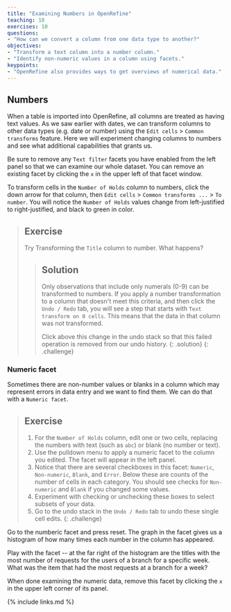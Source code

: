 ```yaml
---
title: "Examining Numbers in OpenRefine"
teaching: 10
exercises: 10
questions:
- "How can we convert a column from one data type to another?"
objectives:
- "Transform a text column into a number column."
- "Identify non-numeric values in a column using facets."
keypoints:
- "OpenRefine also provides ways to get overviews of numerical data."
---
```


## Numbers

When a table is imported into OpenRefine, all columns are treated as having text values.
As we saw earlier with dates, we can transform columns to other data types
(e.g. date or number) using the `Edit cells` > `Common transforms` feature.
Here we will experiment changing columns to numbers and see what additional
capabilities that grants us.

Be sure to remove any `Text filter` facets you have enabled from the left panel
so that we can examine our whole dataset. You can remove an existing facet
by clicking the `x` in the upper left of that facet window.

To transform cells in the `Number of Holds` column to numbers, click the down
arrow for that column, then `Edit cells` > `Common transforms ...` > `To number`.
You will notice the `Number of Holds` values change from left-justified to right-justified,
and black to green in color.

> ## Exercise
>
> Try Transforming the `Title` column to number. What happens?
>
> > ## Solution
> >
> > Only observations that include only numerals (0-9) can be transformed to numbers.
> > If you apply a number transformation to
> > a column that doesn't meet this criteria, and then click the `Undo / Redo` tab,
> > you will see a step that starts with
> > `Text transform on 0 cells`. This means that the data in that column was not transformed.
> >
> > Click above this change in the undo stack so that this failed operation is removed
> > from our undo history.
> {: .solution}
{: .challenge}

### Numeric facet
Sometimes there are non-number values or blanks in a column which may represent errors
in data entry and we want to find them.
We can do that with a `Numeric facet`.

> ## Exercise
> 1. For the `Number of Holds` column, edit one or two cells, replacing the numbers
> with text (such as `abc`) or blank (no number or text).
> 2. Use the pulldown menu to apply a numeric facet to the column you edited.
>    The facet will appear in the left panel.
> 3. Notice that there are several checkboxes in this facet: `Numeric`, `Non-numeric`,
>    `Blank`, and `Error`. Below these are counts of the number of cells in each category.
>    You should see checks for `Non-numeric` and `Blank` if you changed some values.
> 4. Experiment with checking or unchecking these boxes to select subsets of your data.
> 5. Go to the undo stack in the `Undo / Redo` tab to undo these single cell edits.
{: .challenge}

Go to the numberic facet and press reset. The graph in the facet gives us a histogram of how
many times each number in the column has appeared.

Play with the facet -- at the far right of the histogram are the titles with the most
number of requests for the users of a branch for a specific week. What was the item that
had the most requests at a branch for a week?

When done examining the numeric data, remove this facet by clicking the `x` in the upper
left corner of its panel.

{% include links.md %}
